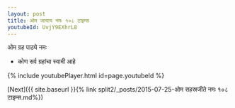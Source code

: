 ```yaml
---
layout: post
title: ओम जायाय नमः १०८ टाइम्स
youtubeId: UvjY9EXhrL8
---
```

 
 
 ओम ग्रह पाठ्ये नमः  
 
 -  कोण सर्व ग्रहांचा स्वामी आहे 
 
  
 
  
 
 
 
 
 
 


{% include youtubePlayer.html id=page.youtubeId %}
 
[Next]({{ site.baseurl }}{% link  split2/_posts/2015-07-25-ओम सहस्रजीते नमः १०८ टाइम्स.md%})
 

